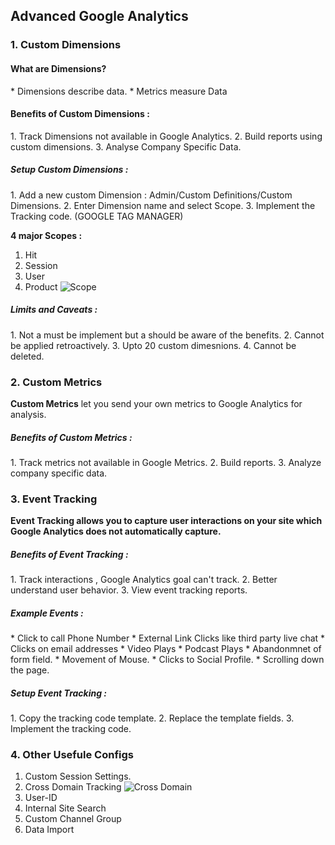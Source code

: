 ## Advanced Google Analytics

### 1. Custom Dimensions
<h4>What are Dimensions? </h4>
* Dimensions describe data. 
* Metrics measure Data
<h4>Benefits of Custom Dimensions : </h4>
1. Track Dimensions not available in Google Analytics. 
2. Build reports using custom dimensions. 
3. Analyse Company Specific Data. 

<h5> Setup Custom Dimensions : </h5>
1. Add a new custom Dimension : Admin/Custom Definitions/Custom Dimensions.
2. Enter Dimension name and select Scope. 
3. Implement the Tracking code. (GOOGLE TAG MANAGER)

<b>4 major Scopes : </b></br>
1. Hit
2. Session
3. User
4. Product
![Scope](/assets/Scope.png)

<h5>Limits and Caveats : </h5>
1. Not a must be implement but a should be aware of the benefits. 
2. Cannot be applied retroactively. 
3. Upto 20 custom dimesnions. 
4. Cannot be deleted. 

### 2. Custom Metrics
<b>Custom Metrics</b> let you send your own metrics to Google Analytics for analysis. 

<h5>Benefits of Custom Metrics : </h5>
1. Track metrics not available in Google Metrics. 
2. Build reports. 
3. Analyze company specific data. 

### 3. Event Tracking
<b> Event Tracking allows you to capture user interactions on your site which Google Analytics does not automatically capture. </b>
<h5>Benefits of Event Tracking : </h5>
1. Track interactions , Google Analytics goal can't track. 
2. Better understand user behavior. 
3. View event tracking reports. 

<h5>Example Events : </h5>
* Click to call Phone Number
* External Link Clicks like third party live chat
* Clicks on email addresses
* Video Plays 
* Podcast Plays
* Abandonmnet of form field. 
* Movement of Mouse. 
* Clicks to Social Profile. 
* Scrolling down the page. 

<h5>Setup Event Tracking : </h5>
1. Copy the tracking code template. 
2. Replace the template fields. 
3. Implement the tracking code. 

### 4. Other Usefule Configs
1. Custom Session Settings. 
2. Cross Domain Tracking ![Cross Domain](/assets/crossDomain.png)
3. User-ID
4. Internal Site Search
5. Custom Channel Group
6. Data Import